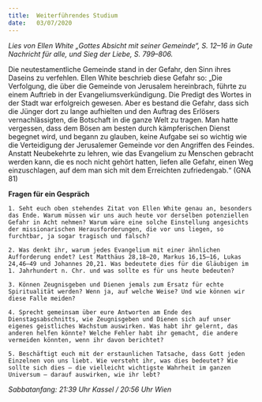 ```yaml
---
title:  Weiterführendes Studium
date:   03/07/2020
---
```


_Lies von Ellen White „Gottes Absicht mit seiner Gemeinde“, S. 12–16 in Gute Nachricht für alle, und Sieg der Liebe, S. 799–806._

Die neutestamentliche Gemeinde stand in der Gefahr, den Sinn ihres Daseins zu verfehlen. Ellen White beschrieb diese Gefahr so: „Die Verfolgung, die über die Gemeinde von Jerusalem hereinbrach, führte zu einem Auftrieb in der Evangeliumsverkündigung. Die Predigt des Wortes in der Stadt war erfolgreich gewesen. Aber es bestand die Gefahr, dass sich die Jünger dort zu lange aufhielten und den Auftrag des Erlösers vernachlässigten, die Botschaft in die ganze Welt zu tragen. Man hatte vergessen, dass dem Bösen am besten durch kämpferischen Dienst begegnet wird, und begann zu glauben, keine Aufgabe sei so wichtig wie die Verteidigung der Jerusalemer Gemeinde vor den Angriffen des Feindes. Anstatt Neubekehrte zu lehren, wie das Evangelium zu Menschen gebracht werden kann, die es noch nicht gehört hatten, liefen alle Gefahr, einen Weg einzuschlagen, auf dem man sich mit dem Erreichten zufriedengab.“ (GNA 81)

**Fragen für ein Gespräch**

`1. Seht euch oben stehendes Zitat von Ellen White genau an, besonders das Ende. Warum müssen wir uns auch heute vor derselben potenziellen Gefahr in Acht nehmen? Warum wäre eine solche Einstellung angesichts der missionarischen Herausforderungen, die vor uns liegen, so furchtbar, ja sogar tragisch und falsch?`

`2. Was denkt ihr, warum jedes Evangelium mit einer ähnlichen Aufforderung endet? Lest Matthäus 28,18–20, Markus 16,15–16, Lukas 24,46–49 und Johannes 20,21. Was bedeutete dies für die Gläubigen im 1. Jahrhundert n. Chr. und was sollte es für uns heute bedeuten?`

`3. Können Zeugnisgeben und Dienen jemals zum Ersatz für echte Spiritualität werden? Wenn ja, auf welche Weise? Und wie können wir diese Falle meiden?`

`4. Sprecht gemeinsam über eure Antworten am Ende des Dienstagsabschnitts, wie Zeugnisgeben und Dienen sich auf unser eigenes geistliches Wachstum auswirken. Was habt ihr gelernt, das anderen helfen könnte? Welche Fehler habt ihr gemacht, die andere vermeiden könnten, wenn ihr davon berichtet?`

`5. Beschäftigt euch mit der erstaunlichen Tatsache, dass Gott jeden Einzelnen von uns liebt. Wie versteht ihr, was dies bedeutet? Wie sollte sich dies – die vielleicht wichtigste Wahrheit im ganzen Universum – darauf auswirken, wie ihr lebt?`

_Sabbatanfang: 21:39 Uhr Kassel / 20:56 Uhr Wien_